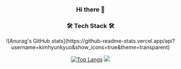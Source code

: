 <div align="center">

### Hi there 👋
<h3 align="center"> 🛠 Tech Stack 🛠 </h3>
![Anurag's GitHub stats](https://github-readme-stats.vercel.app/api?username=kimhyunkyuo&show_icons=true&theme=transparent)


[![Top Langs](https://github-readme-stats.vercel.app/api/top-langs/?username=kimhyunkyuo&layout=compact)](https://github.com/delay-100/github-readme-stats)
![](https://img.shields.io/badge/GitHub-100000?style=for-the-badge&logo=github&logoColor=white)
</div>
  
<!--
**kimhyunkyuo/kimhyunkyuo** is a ✨ _special_ ✨ repository because its `README.md` (this file) appears on your GitHub profile.

Here are some ideas to get you started:

- 🔭 I’m currently working on ...
- 🌱 I’m currently learning ...
- 👯 I’m looking to collaborate on ...
- 🤔 I’m looking for help with ...
- 💬 Ask me about ...
- 📫 How to reach me: ...
- 😄 Pronouns: ...
- ⚡ Fun fact: ...
-->
